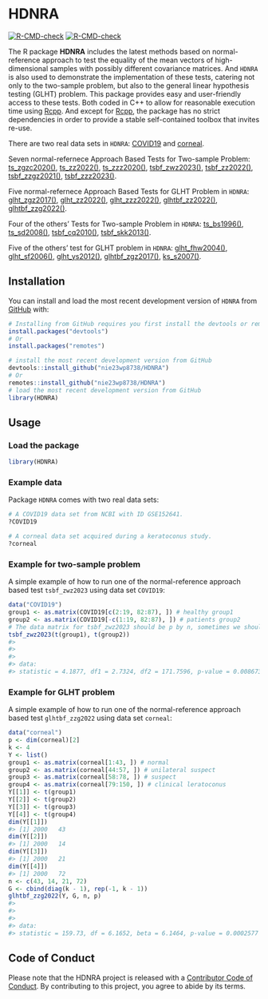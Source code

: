 
<!-- README.md is generated from README.Rmd. Please edit that file -->

# HDNRA

<!-- badges: start -->

[![R-CMD-check](https://github.com/nie23wp8738/HDNRA/actions/workflows/R-CMD-check.yaml/badge.svg)](https://github.com/nie23wp8738/HDNRA/actions/workflows/R-CMD-check.yaml)
[![R-CMD-check](https://github.com/nie23wp8738/NRAHDLTP/actions/workflows/R-CMD-check.yaml/badge.svg)](https://github.com/nie23wp8738/NRAHDLTP/actions/workflows/R-CMD-check.yaml)

<!-- badges: end -->

The R package **HDNRA** includes the latest methods based on
normal-reference approach to test the equality of the mean vectors of
high-dimensional samples with possibly different covariance matrices.
And `HDNRA` is also used to demonstrate the implementation of these
tests, catering not only to the two-sample problem, but also to the
general linear hypothesis testing (GLHT) problem. This package provides
easy and user-friendly access to these tests. Both coded in C++ to allow
for reasonable execution time using
[Rcpp](https://github.com/RcppCore/Rcpp). And except for
[Rcpp](https://github.com/RcppCore/Rcpp), the package has no strict
dependencies in order to provide a stable self-contained toolbox that
invites re-use.

There are two real data sets in `HDNRA`:
[COVID19](https://nie23wp8738.github.io/HDNRA/reference/COVID19.html)
and
[corneal](https://nie23wp8738.github.io/HDNRA/reference/corneal.html).

Seven normal-refernece Approach Based Tests for Two-sample Problem:
[ts_zgzc2020()](https://nie23wp8738.github.io/HDNRA/reference/ts_zgzc2020.html),
[ts_zz2022()](https://nie23wp8738.github.io/HDNRA/reference/ts_zz2022.html),
[ts_zzz2020()](https://nie23wp8738.github.io/HDNRA/reference/ts_zzz2020.html),
[tsbf_zwz2023()](https://nie23wp8738.github.io/HDNRA/reference/tsbf_zwz2023.html),
[tsbf_zz2022()](https://nie23wp8738.github.io/HDNRA/reference/tsbf_zz2022.html),
[tsbf_zzgz2021()](https://nie23wp8738.github.io/HDNRA/reference/tsbf_zzgz2021.html),
[tsbf_zzz2023()](https://nie23wp8738.github.io/HDNRA/reference/tsbf_zzz2023.html).

Five normal-refernece Approach Based Tests for GLHT Problem in `HDNRA`:
[glht_zgz2017()](https://nie23wp8738.github.io/HDNRA/reference/glht_zgz2017.html),
[glht_zz2022()](https://nie23wp8738.github.io/HDNRA/reference/glht_zz2022.html),
[glht_zzz2022()](https://nie23wp8738.github.io/HDNRA/reference/glht_zzz2022.html),
[glhtbf_zz2022()](https://nie23wp8738.github.io/HDNRA/reference/glhtbf_zz2022.html),
[glhtbf_zzg2022()](https://nie23wp8738.github.io/HDNRA/reference/glhtbf_zzg2022.html).

Four of the others’ Tests for Two-sample Problem in `HDNRA`:
[ts_bs1996()](https://nie23wp8738.github.io/HDNRA/reference/ts_bs1996.html),
[ts_sd2008()](https://nie23wp8738.github.io/HDNRA/reference/ts_sd2008.html),
[tsbf_cq2010()](https://nie23wp8738.github.io/HDNRA/reference/tsbf_cq2010.html),
[tsbf_skk2013()](https://nie23wp8738.github.io/HDNRA/reference/tsbf_skk2013.html).

Five of the others’ test for GLHT problem in `HDNRA`:
[glht_fhw2004()](https://nie23wp8738.github.io/HDNRA/reference/glht_fhw2004.html),
[glht_sf2006()](https://nie23wp8738.github.io/HDNRA/reference/glht_sf2006.html),
[glht_ys2012()](https://nie23wp8738.github.io/HDNRA/reference/glht_ys2012.html),
[glhtbf_zgz2017()](https://nie23wp8738.github.io/HDNRA/reference/glhtbf_zgz2017.html),
[ks_s2007()](https://nie23wp8738.github.io/HDNRA/reference/ks_s2007.html).

## Installation

You can install and load the most recent development version of `HDNRA`
from [GitHub](https://github.com/) with:

``` r
# Installing from GitHub requires you first install the devtools or remotes package
install.packages("devtools")
# Or
install.packages("remotes")

# install the most recent development version from GitHub
devtools::install_github("nie23wp8738/HDNRA")
# Or
remotes::install_github("nie23wp8738/HDNRA")
# load the most recent development version from GitHub
library(HDNRA)
```

## Usage

### Load the package

``` r
library(HDNRA)
```

### Example data

Package `HDNRA` comes with two real data sets:

``` r
# A COVID19 data set from NCBI with ID GSE152641.
?COVID19

# A corneal data set acquired during a keratoconus study.
?corneal
```

### Example for two-sample problem

A simple example of how to run one of the normal-reference approach
based test `tsbf_zwz2023` using data set `COVID19`:

``` r
data("COVID19")
group1 <- as.matrix(COVID19[c(2:19, 82:87), ]) # healthy group1
group2 <- as.matrix(COVID19[-c(1:19, 82:87), ]) # patients group2
# The data matrix for tsbf_zwz2023 should be p by n, sometimes we should transpose the data matrix
tsbf_zwz2023(t(group1), t(group2))
#> 
#> 
#> 
#> data:  
#> statistic = 4.1877, df1 = 2.7324, df2 = 171.7596, p-value = 0.008673
```

### Example for GLHT problem

A simple example of how to run one of the normal-reference approach
based test `glhtbf_zzg2022` using data set `corneal`:

``` r
data("corneal")
p <- dim(corneal)[2]
k <- 4
Y <- list()
group1 <- as.matrix(corneal[1:43, ]) # normal
group2 <- as.matrix(corneal[44:57, ]) # unilateral suspect
group3 <- as.matrix(corneal[58:78, ]) # suspect
group4 <- as.matrix(corneal[79:150, ]) # clinical leratoconus
Y[[1]] <- t(group1)
Y[[2]] <- t(group2)
Y[[3]] <- t(group3)
Y[[4]] <- t(group4)
dim(Y[[1]])
#> [1] 2000   43
dim(Y[[2]])
#> [1] 2000   14
dim(Y[[3]])
#> [1] 2000   21
dim(Y[[4]])
#> [1] 2000   72
n <- c(43, 14, 21, 72)
G <- cbind(diag(k - 1), rep(-1, k - 1))
glhtbf_zzg2022(Y, G, n, p)
#> 
#> 
#> 
#> data:  
#> statistic = 159.73, df = 6.1652, beta = 6.1464, p-value = 0.0002577
```

## Code of Conduct

Please note that the HDNRA project is released with a [Contributor Code
of
Conduct](https://contributor-covenant.org/version/2/1/CODE_OF_CONDUCT.html).
By contributing to this project, you agree to abide by its terms.
